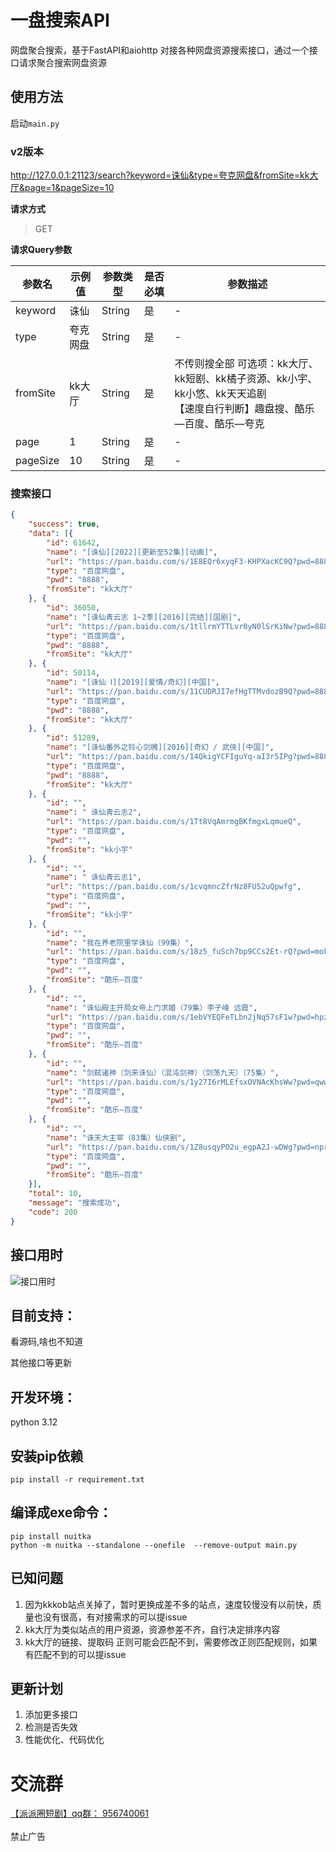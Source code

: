 # 一盘搜索API

网盘聚合搜索，基于FastAPI和aiohttp 对接各种网盘资源搜索接口，通过一个接口请求聚合搜索网盘资源

## 使用方法
启动`main.py`



### v2版本
http://127.0.0.1:21123/search?keyword=诛仙&type=夸克网盘&fromSite=kk大厅&page=1&pageSize=10

**请求方式**

> GET

**请求Query参数**

| 参数名 | 示例值 | 参数类型 | 是否必填 | 参数描述                                                                     |
| --- | --- | ---- | ---- |--------------------------------------------------------------------------|
| keyword | 诛仙 | String | 是 | -                                                                        |
| type | 夸克网盘 | String | 是 | -                                                                        |
| fromSite | kk大厅 | String | 是 | 不传则搜全部 可选项：kk大厅、kk短剧、kk橘子资源、kk小宇、kk小悠、kk天天追剧<br/>【速度自行判断】趣盘搜、酷乐—百度、酷乐—夸克 |
| page | 1 | String | 是 | -                                                                        |
| pageSize | 10 | String | 是 | -                                                                        |

### 搜索接口
```json
{
	"success": true,
	"data": [{
		"id": 61642,
		"name": "[诛仙][2022][更新至52集][动画]",
		"url": "https://pan.baidu.com/s/1E8EQr6xyqF3-KHPXacKC9Q?pwd=8888",
		"type": "百度网盘",
		"pwd": "8888",
		"fromSite": "kk大厅"
	}, {
		"id": 36050,
		"name": "[诛仙青云志 1~2季][2016][完结][国剧]",
		"url": "https://pan.baidu.com/s/1tllrmYTTLvr0yN0lSrKiNw?pwd=8888",
		"type": "百度网盘",
		"pwd": "8888",
		"fromSite": "kk大厅"
	}, {
		"id": 50114,
		"name": "[诛仙 Ⅰ][2019][爱情/奇幻][中国]",
		"url": "https://pan.baidu.com/s/11CUDRJI7efHgTTMvdozB9Q?pwd=8888",
		"type": "百度网盘",
		"pwd": "8888",
		"fromSite": "kk大厅"
	}, {
		"id": 51289,
		"name": "[诛仙番外之铃心剑魄][2016][奇幻 / 武侠][中国]",
		"url": "https://pan.baidu.com/s/14QkigYCFIguYq-aI3r5IPg?pwd=8888",
		"type": "百度网盘",
		"pwd": "8888",
		"fromSite": "kk大厅"
	}, {
		"id": "",
		"name": " 诛仙青云志2",
		"url": "https://pan.baidu.com/s/1Tt8VqAmrmgBKfmgxLqmueQ",
		"type": "百度网盘",
		"pwd": "",
		"fromSite": "kk小宇"
	}, {
		"id": "",
		"name": " 诛仙青云志1",
		"url": "https://pan.baidu.com/s/1cvqmncZfrNz8FU52uQpwfg",
		"type": "百度网盘",
		"pwd": "",
		"fromSite": "kk小宇"
	}, {
		"id": "",
		"name": "我在养老院里学诛仙（99集）",
		"url": "https://pan.baidu.com/s/18z5_fuSch7bp9CCs2Et-rQ?pwd=mokc",
		"type": "百度网盘",
		"pwd": "",
		"fromSite": "酷乐—百度"
	}, {
		"id": "",
		"name": "诛仙殿主开局女帝上门求婚（79集）李子峰 远霞",
		"url": "https://pan.baidu.com/s/1ebVYEQFeTLbn2jNq57sF1w?pwd=hpzr",
		"type": "百度网盘",
		"pwd": "",
		"fromSite": "酷乐—百度"
	}, {
		"id": "",
		"name": "剑弑诸神（剑来诛仙）（混沌剑神）（剑荡九天）（75集）",
		"url": "https://pan.baidu.com/s/1y27I6rMLEfsxOVNAcKhsWw?pwd=qwwb",
		"type": "百度网盘",
		"pwd": "",
		"fromSite": "酷乐—百度"
	}, {
		"id": "",
		"name": "诛天大主宰（83集）仙侠剧",
		"url": "https://pan.baidu.com/s/1Z8usqyPO2u_egpA2J-wDWg?pwd=npri",
		"type": "百度网盘",
		"pwd": "",
		"fromSite": "酷乐—百度"
	}],
	"total": 10,
	"message": "搜索成功",
	"code": 200
}
```
## 接口用时
![接口用时](/docs/微信图片_20250403153222.png)

## 目前支持：

看源码,啥也不知道


其他接口等更新

##  开发环境：

python 3.12


## 安装pip依赖

```
pip install -r requirement.txt
```

## 编译成exe命令：

```
pip install nuitka 
python -m nuitka --standalone --onefile  --remove-output main.py
```
## 已知问题
1. 因为kkkob站点关掉了，暂时更换成差不多的站点，速度较慢没有以前快，质量也没有很高，有对接需求的可以提issue
2. kk大厅为类似站点的用户资源，资源参差不齐，自行决定排序内容
3. kk大厅的链接、提取码 正则可能会匹配不到，需要修改正则匹配规则，如果有匹配不到的可以提issue

## 更新计划
1. 添加更多接口
2. 检测是否失效
3. 性能优化、代码优化

# 交流群
[【派派圈短剧】qq群： 956740061](https://qm.qq.com/q/9yOkycLpIs) 
<br><br>
禁止广告

